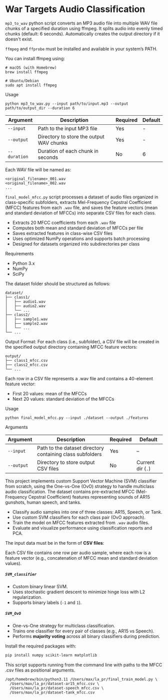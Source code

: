 # War Targets Audio Classification

`mp3_to_wav` python script converts an MP3 audio file into multiple WAV file chunks of a specified duration using ffmpeg. It splits audio into evenly timed chunks (default: 6 seconds). Automatically creates the output directory if it doesn't exist.

`ffmpeg` and `ffprobe` must be installed and available in your system’s PATH.

You can install ffmpeg using:
```{bash}
# macOS (with Homebrew)
brew install ffmpeg

# Ubuntu/Debian
sudo apt install ffmpeg
```

Usage
```{bash}
python mp3_to_wav.py --input path/to/input.mp3 --output path/to/output_dir --duration 6
```

| Argument     | Description                                      | Required | Default |
|--------------|--------------------------------------------------|----------|---------|
| `--input`    | Path to the input MP3 file                       | Yes      | -       |
| `--output`   | Directory to store the output WAV chunks         | Yes      | -       |
| `--duration` | Duration of each chunk in seconds                | No       | 6       |


Each WAV file will be named as:
```{}
<original_filename>_001.wav
<original_filename>_002.wav
...
```

`final_model_mfcc.py`  script processes a dataset of audio files organized in class-specific subfolders, extracts Mel-Frequency Cepstral Coefficient (MFCC) features from each `.wav` file, and saves the feature vectors (mean and standard deviation of MFCCs) into separate CSV files for each class.

- Extracts 20 MFCC coefficients from each `.wav` file
- Computes both mean and standard deviation of MFCCs per file
- Saves extracted features in class-wise CSV files
- Uses optimized NumPy operations and supports batch processing
- Designed for datasets organized into subdirectories per class

Requirements
- Python 3.x
- NumPy
- SciPy

The dataset folder should be structured as follows:
```{bash}
dataset/
├── class1/
│   ├── audio1.wav
│   ├── audio2.wav
│   └── ...
├── class2/
│   ├── sample1.wav
│   ├── sample2.wav
│   └── ...
└── ...
```

Output Format: For each class (i.e., subfolder), a CSV file will be created in the specified output directory containing MFCC feature vectors:

```{bash}
output/
├── class1_mfcc.csv
├── class2_mfcc.csv
└── ...
```

Each row in a CSV file represents a .wav file and contains a 40-element feature vector:
- First 20 values: mean of the MFCCs
- Next 20 values: standard deviation of the MFCCs

Usage
```{bash}
python final_model_mfcc.py --input ./dataset --output ./features
```

Arguments

| Argument   | Description                                               | Required | Default        |
|------------|-----------------------------------------------------------|----------|----------------|
| `--input`  | Path to the dataset directory containing class subfolders | Yes      | –              |
| `--output` | Directory to store output CSV files                       | No       | Current dir (`.`) |

This project implements custom Support Vector Machine (SVM) classifier from scratch, using the One-vs-One (OvO) strategy to handle multiclass audio classification. The dataset contains pre-extracted MFCC (Mel-Frequency Cepstral Coefficient) features representing sounds of AR15 gunshots, human speech, and tanks.

- Classify audio samples into one of three classes: AR15, Speech, or Tank.
- Use custom SVM classifiers for each class pair (OvO approach).
- Train the model on MFCC features extracted from `.wav` audio files.
- Evaluate and visualize performance using classification reports and PCA.

The input data must be in the form of **CSV files**:

Each CSV file contains one row per audio sample, where each row is a feature vector (e.g., concatenation of MFCC mean and standard deviation values).

##### `SVM_classifier`
- Custom binary linear SVM.
- Uses stochastic gradient descent to minimize hinge loss with L2 regularization.
- Supports binary labels (`-1` and `1`).

##### `SVM_OvO`
- One-vs-One strategy for multiclass classification.
- Trains one classifier for every pair of classes (e.g., AR15 vs Speech).
- Performs **majority voting** across all binary classifiers during prediction.

Install the required packages with:

```bash
pip install numpy scikit-learn matplotlib
```

This script supports running from the command line with paths to the MFCC .csv files as positional arguments.

```{bash}
/opt/homebrew/bin/python3.11 /Users/max/la_pr/final_train_model.py \
  /Users/max/la_pr/dataset-ar15_mfcc.csv \
  /Users/max/la_pr/dataset-speech_mfcc.csv \
  /Users/max/la_pr/dataset-tank_mfcc.csv
```

